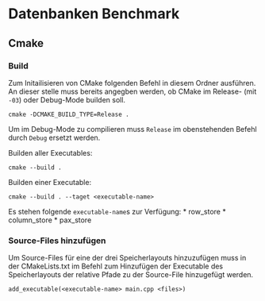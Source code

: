 # Datenbanken Benchmark

## Cmake 

### Build

Zum Initailisieren von CMake folgenden Befehl in diesem Ordner ausführen. An dieser stelle muss bereits angegben werden, ob CMake im Release- (mit `-03`) oder Debug-Mode builden soll.
```
cmake -DCMAKE_BUILD_TYPE=Release .
```
Um im Debug-Mode zu compilieren muss `Release` im obenstehenden Befehl durch `Debug` ersetzt werden.

Builden aller Executables:
```
cmake --build .
```

Builden einer Executable:
```
cmake --build . --taget <executable-name>
```

Es stehen folgende `executable-name`s zur Verfügung: 
    * row_store
    * column_store
    * pax_store
    
### Source-Files hinzufügen

Um Source-Files für eine der drei Speicherlayouts hinzuzufügen muss in der CMakeLists.txt 
im Befehl zum Hinzufügen der Executable des Speicherlayouts der relative Pfade zu der Source-File hinzugefügt werden.

```
add_executable(<executable-name> main.cpp <files>)
```

